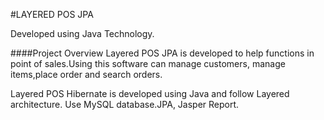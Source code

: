 #LAYERED POS JPA

Developed using Java Technology.

####Project Overview
Layered POS JPA is developed to help functions in point of sales.Using this software can manage customers, manage items,place order and search orders.

Layered POS Hibernate is developed using Java and follow Layered architecture.
Use MySQL database.JPA, Jasper Report. 

